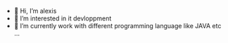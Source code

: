 - 👋 Hi, I’m alexis
- 👀 I’m interested in it devloppment
- 🌱 I’m currently work with different programming language like JAVA etc ...
